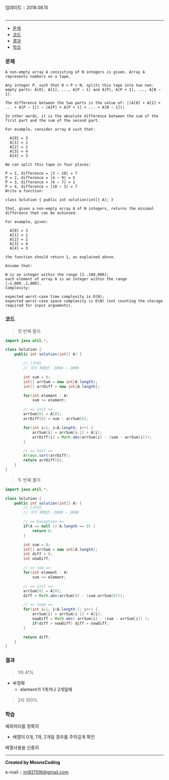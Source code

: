 
<div class="pull-right">  업데이트 :: 2018.08.15 </div><br>

---

<!-- @import "[TOC]" {cmd="toc" depthFrom=1 depthTo=6 orderedList=false} -->
<!-- code_chunk_output -->

* [문제](#문제)
* [코드](#코드)
* [결과](#결과)
* [학습](#학습)

<!-- /code_chunk_output -->

### 문제

```
A non-empty array A consisting of N integers is given. Array A represents numbers on a tape.

Any integer P, such that 0 < P < N, splits this tape into two non-empty parts: A[0], A[1], ..., A[P − 1] and A[P], A[P + 1], ..., A[N − 1].

The difference between the two parts is the value of: |(A[0] + A[1] + ... + A[P − 1]) − (A[P] + A[P + 1] + ... + A[N − 1])|

In other words, it is the absolute difference between the sum of the first part and the sum of the second part.

For example, consider array A such that:

  A[0] = 3
  A[1] = 1
  A[2] = 2
  A[3] = 4
  A[4] = 3

We can split this tape in four places:

P = 1, difference = |3 − 10| = 7
P = 2, difference = |4 − 9| = 5
P = 3, difference = |6 − 7| = 1
P = 4, difference = |10 − 3| = 7
Write a function:

class Solution { public int solution(int[] A); }

that, given a non-empty array A of N integers, returns the minimal difference that can be achieved.

For example, given:

  A[0] = 3
  A[1] = 1
  A[2] = 2
  A[3] = 4
  A[4] = 3

the function should return 1, as explained above.

Assume that:

N is an integer within the range [2..100,000];
each element of array A is an integer within the range [−1,000..1,000].
Complexity:

expected worst-case time complexity is O(N);
expected worst-case space complexity is O(N) (not counting the storage required for input arguments).
```


### 코드

> 첫 번째 풀이

```java
import java.util.*;

class Solution {
    public int solution(int[] A) {

        // [주의]
        // 각각 배열은 -1000 ~ 1000

        int sum = 0;
        int[] arrSum = new int[A.length];
        int[] arrDiff = new int[A.length];

        for(int element : A)
            sum += element;

        // == init ==
        arrSum[0] = A[0];
        arrDiff[0] = sum - arrSum[0];

        for(int i=1; i<A.length; i++) {
            arrSum[i] = arrSum[i-1] + A[i];
            arrDiff[i] = Math.abs(arrSum[i] - (sum - arrSum[i]));
        }

        // == test ==
        Arrays.sort(arrDiff);  
        return arrDiff[0];
    }
}
```

> 두 번째 풀이

```java
import java.util.*;

class Solution {
    public int solution(int[] A) {
        // [주의]
        // 각각 배열은 -1000 ~ 1000

        // == Exception ==
        if(A == null || A.length == 0) {
            return 0;
        }

        int sum = 0;
        int[] arrSum = new int[A.length];
        int diff = 0;
        int nowDiff;

        // == sum ==
        for(int element : A)
            sum += element;

        // == init ==
        arrSum[0] = A[0];
        diff = Math.abs(arrSum[0] - (sum-arrSum[0]));

        // == loop ==
        for(int i=1; i<A.length-1; i++) {
            arrSum[i] = arrSum[i-1] + A[i];
            nowDiff = Math.abs( arrSum[i] - (sum - arrSum[i]) );
            if(diff > nowDiff) diff = nowDiff;
        }

        return diff;
    }
}
```


### 결과

> 1차 41%

- 부정확
  - element가 1개거나 2개일때

> 2차 100%

### 학습

예외처리를 정확히
  - 배열이 0개, 1개, 2개일 경우를 주의깊게 확인

배열사용을 신중히


---

**Created by MoonsCoding**

e-mail :: jm921106@gmail.com
